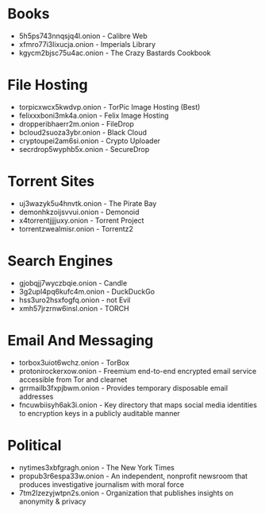 # Books
* 5h5ps743nnqsjq4l.onion - Calibre Web
* xfmro77i3lixucja.onion - Imperials Library
* kgycm2bjsc75u4ac.onion - The Crazy Bastards Cookbook

# File Hosting
* torpicxwcx5kwdvp.onion - TorPic Image Hosting (Best)
* felixxxboni3mk4a.onion - Felix Image Hosting
* dropperibhaerr2m.onion - FileDrop
* bcloud2suoza3ybr.onion - Black Cloud
* cryptoupei2am6si.onion - Crypto Uploader
* secrdrop5wyphb5x.onion - SecureDrop

# Torrent Sites
* uj3wazyk5u4hnvtk.onion - The Pirate Bay
* demonhkzoijsvvui.onion - Demonoid
* x4torrentjjjjuxy.onion - Torrent Project
* torrentzwealmisr.onion - Torrentz2

# Search Engines
* gjobqjj7wyczbqie.onion - Candle
* 3g2upl4pq6kufc4m.onion - DuckDuckGo
* hss3uro2hsxfogfq.onion - not Evil
* xmh57jrzrnw6insl.onion - TORCH

# Email And Messaging
* torbox3uiot6wchz.onion - TorBox
* protonirockerxow.onion - Freemium end-to-end encrypted email service accessible from Tor and clearnet
* grrmailb3fxpjbwm.onion - Provides temporary disposable email addresses
* fncuwbiisyh6ak3i.onion - Key directory that maps social media identities to encryption keys in a publicly auditable manner

# Political
* nytimes3xbfgragh.onion - The New York Times
* propub3r6espa33w.onion - An independent, nonprofit newsroom that produces investigative journalism with moral force
* 7tm2lzezyjwtpn2s.onion - Organization that publishes insights on anonymity & privacy
